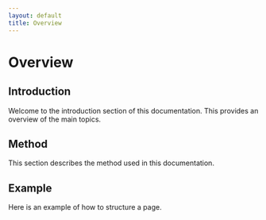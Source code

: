 ```yaml
---
layout: default
title: Overview
---
```


# Overview

## Introduction

Welcome to the introduction section of this documentation. This provides an overview of the main topics.

## Method

This section describes the method used in this documentation.

## Example

Here is an example of how to structure a page.
